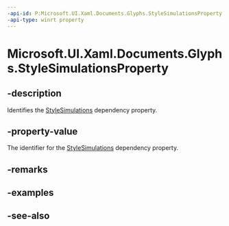 ```yaml
---
-api-id: P:Microsoft.UI.Xaml.Documents.Glyphs.StyleSimulationsProperty
-api-type: winrt property
---
```


<!-- Property syntax
public Windows.UI.Xaml.DependencyProperty StyleSimulationsProperty { get; }
-->

# Microsoft.UI.Xaml.Documents.Glyphs.StyleSimulationsProperty

## -description
Identifies the [StyleSimulations](glyphs_stylesimulations.md) dependency property.

## -property-value
The identifier for the [StyleSimulations](glyphs_stylesimulations.md) dependency property.

## -remarks

## -examples

## -see-also
